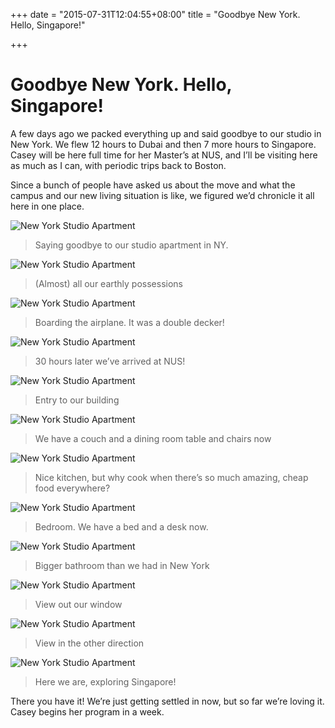 +++
date = "2015-07-31T12:04:55+08:00"
title = "Goodbye New York. Hello, Singapore!"

+++

# Goodbye New York. Hello, Singapore!

A few days ago we packed everything up and said goodbye to our studio in New York. We flew 12 hours to Dubai and then 7 more hours to Singapore. Casey will be here full time for her Master’s at NUS, and I’ll be visiting here as much as I can, with periodic trips back to Boston.

Since a bunch of people have asked us about the move and what the campus and our new living situation is like, we figured we’d chronicle it all here in one place.

![New York Studio Apartment](/img/goodbye_new_york/1.jpg)

> Saying goodbye to our studio apartment in NY.

![New York Studio Apartment](/img/goodbye_new_york/2.jpg)

> (Almost) all our earthly possessions

![New York Studio Apartment](/img/goodbye_new_york/3.jpg)

> Boarding the airplane. It was a double decker!

![New York Studio Apartment](/img/goodbye_new_york/4.jpg)

> 30 hours later we’ve arrived at NUS!

![New York Studio Apartment](/img/goodbye_new_york/5.jpg)

> Entry to our building

![New York Studio Apartment](/img/goodbye_new_york/6.jpg)

> We have a couch and a dining room table and chairs now

![New York Studio Apartment](/img/goodbye_new_york/7.jpg)

> Nice kitchen, but why cook when there’s so much amazing, cheap food everywhere?

![New York Studio Apartment](/img/goodbye_new_york/8.jpg)

> Bedroom. We have a bed and a desk now.

![New York Studio Apartment](/img/goodbye_new_york/9.jpg)

> Bigger bathroom than we had in New York

![New York Studio Apartment](/img/goodbye_new_york/10.jpg)

> View out our window

![New York Studio Apartment](/img/goodbye_new_york/11.jpg)

> View in the other direction

![New York Studio Apartment](/img/goodbye_new_york/12.jpg)

> Here we are, exploring Singapore!

There you have it! We’re just getting settled in now, but so far we’re loving it. Casey begins her program in a week.
